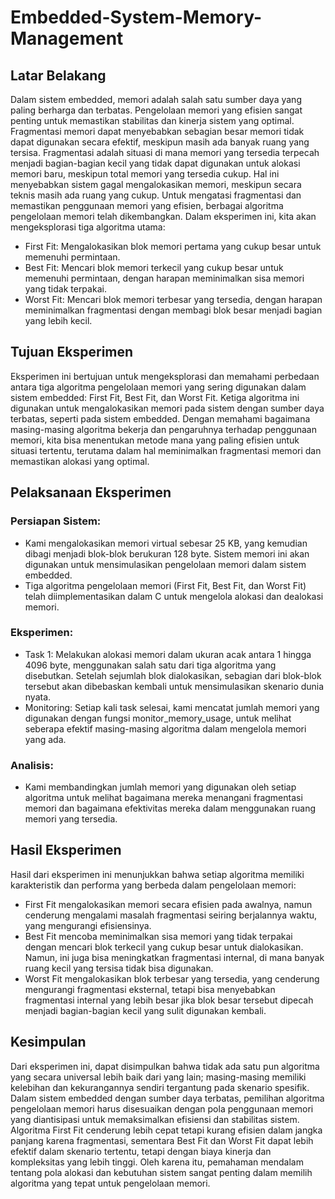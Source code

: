 # Embedded-System-Memory-Management
## Latar Belakang
Dalam sistem embedded, memori adalah salah satu sumber daya yang paling berharga dan terbatas. Pengelolaan memori yang efisien sangat penting untuk memastikan stabilitas dan kinerja sistem yang optimal. Fragmentasi memori dapat menyebabkan sebagian besar memori tidak dapat digunakan secara efektif, meskipun masih ada banyak ruang yang tersisa. Fragmentasi adalah situasi di mana memori yang tersedia terpecah menjadi bagian-bagian kecil yang tidak dapat digunakan untuk alokasi memori baru, meskipun total memori yang tersedia cukup. Hal ini menyebabkan sistem gagal mengalokasikan memori, meskipun secara teknis masih ada ruang yang cukup. Untuk mengatasi fragmentasi dan memastikan penggunaan memori yang efisien, berbagai algoritma pengelolaan memori telah dikembangkan. Dalam eksperimen ini, kita akan mengeksplorasi tiga algoritma utama:
- First Fit: Mengalokasikan blok memori pertama yang cukup besar untuk memenuhi permintaan.
- Best Fit: Mencari blok memori terkecil yang cukup besar untuk memenuhi permintaan, dengan harapan meminimalkan sisa memori yang tidak terpakai.
- Worst Fit: Mencari blok memori terbesar yang tersedia, dengan harapan meminimalkan fragmentasi dengan membagi blok besar menjadi bagian yang lebih kecil.
## Tujuan Eksperimen
Eksperimen ini bertujuan untuk mengeksplorasi dan memahami perbedaan antara tiga algoritma pengelolaan memori yang sering digunakan dalam sistem embedded: First Fit, Best Fit, dan Worst Fit. Ketiga algoritma ini digunakan untuk mengalokasikan memori pada sistem dengan sumber daya terbatas, seperti pada sistem embedded. Dengan memahami bagaimana masing-masing algoritma bekerja dan pengaruhnya terhadap penggunaan memori, kita bisa menentukan metode mana yang paling efisien untuk situasi tertentu, terutama dalam hal meminimalkan fragmentasi memori dan memastikan alokasi yang optimal.
## Pelaksanaan Eksperimen
### Persiapan Sistem:
- Kami mengalokasikan memori virtual sebesar 25 KB, yang kemudian dibagi menjadi blok-blok berukuran 128 byte. Sistem memori ini akan digunakan untuk mensimulasikan pengelolaan memori dalam sistem embedded.
- Tiga algoritma pengelolaan memori (First Fit, Best Fit, dan Worst Fit) telah diimplementasikan dalam C untuk mengelola alokasi dan dealokasi memori.
### Eksperimen:
- Task 1: Melakukan alokasi memori dalam ukuran acak antara 1 hingga 4096 byte, menggunakan salah satu dari tiga algoritma yang disebutkan. Setelah sejumlah blok dialokasikan, sebagian dari blok-blok tersebut akan dibebaskan kembali untuk mensimulasikan skenario dunia nyata.
- Monitoring: Setiap kali task selesai, kami mencatat jumlah memori yang digunakan dengan fungsi monitor_memory_usage, untuk melihat seberapa efektif masing-masing algoritma dalam mengelola memori yang ada.
### Analisis:
- Kami membandingkan jumlah memori yang digunakan oleh setiap algoritma untuk melihat bagaimana mereka menangani fragmentasi memori dan bagaimana efektivitas mereka dalam menggunakan ruang memori yang tersedia.
## Hasil Eksperimen
Hasil dari eksperimen ini menunjukkan bahwa setiap algoritma memiliki karakteristik dan performa yang berbeda dalam pengelolaan memori:
- First Fit mengalokasikan memori secara efisien pada awalnya, namun cenderung mengalami masalah fragmentasi seiring berjalannya waktu, yang mengurangi efisiensinya.
- Best Fit mencoba meminimalkan sisa memori yang tidak terpakai dengan mencari blok terkecil yang cukup besar untuk dialokasikan. Namun, ini juga bisa meningkatkan fragmentasi internal, di mana banyak ruang kecil yang tersisa tidak bisa digunakan.
- Worst Fit mengalokasikan blok terbesar yang tersedia, yang cenderung mengurangi fragmentasi eksternal, tetapi bisa menyebabkan fragmentasi internal yang lebih besar jika blok besar tersebut dipecah menjadi bagian-bagian kecil yang sulit digunakan kembali.
## Kesimpulan
Dari eksperimen ini, dapat disimpulkan bahwa tidak ada satu pun algoritma yang secara universal lebih baik dari yang lain; masing-masing memiliki kelebihan dan kekurangannya sendiri tergantung pada skenario spesifik. Dalam sistem embedded dengan sumber daya terbatas, pemilihan algoritma pengelolaan memori harus disesuaikan dengan pola penggunaan memori yang diantisipasi untuk memaksimalkan efisiensi dan stabilitas sistem. Algoritma First Fit cenderung lebih cepat tetapi kurang efisien dalam jangka panjang karena fragmentasi, sementara Best Fit dan Worst Fit dapat lebih efektif dalam skenario tertentu, tetapi dengan biaya kinerja dan kompleksitas yang lebih tinggi. Oleh karena itu, pemahaman mendalam tentang pola alokasi dan kebutuhan sistem sangat penting dalam memilih algoritma yang tepat untuk pengelolaan memori.
